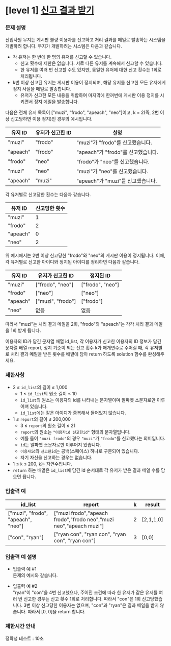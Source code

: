 # [level 1] [신고 결과 받기](https://school.programmers.co.kr/learn/courses/30/lessons/92334)

### 문제 설명

신입사원 무지는 게시판 불량 이용자를 신고하고 처리 결과를 메일로 발송하는 시스템을 개발하려 합니다. 무지가 개발하려는 시스템은 다음과 같습니다.

- 각 유저는 한 번에 한 명의 유저를 신고할 수 있습니다.  
  - 신고 횟수에 제한은 없습니다. 서로 다른 유저를 계속해서 신고할 수 있습니다.  
  - 한 유저를 여러 번 신고할 수도 있지만, 동일한 유저에 대한 신고 횟수는 1회로 처리됩니다.  
- k번 이상 신고된 유저는 게시판 이용이 정지되며, 해당 유저를 신고한 모든 유저에게 정지 사실을 메일로 발송합니다.  
  - 유저가 신고한 모든 내용을 취합하여 마지막에 한꺼번에 게시판 이용 정지를 시키면서 정지 메일을 발송합니다.  

다음은 전체 유저 목록이 ["muzi", "frodo", "apeach", "neo"]이고, k = 2(즉, 2번 이상 신고당하면 이용 정지)인 경우의 예시입니다.

| 유저 ID | 유저가 신고한 ID | 설명 |
|----------|------------------|------|
| "muzi" | "frodo" | "muzi"가 "frodo"를 신고했습니다. |
| "apeach" | "frodo" | "apeach"가 "frodo"를 신고했습니다. |
| "frodo" | "neo" | "frodo"가 "neo"를 신고했습니다. |
| "muzi" | "neo" | "muzi"가 "neo"를 신고했습니다. |
| "apeach" | "muzi" | "apeach"가 "muzi"를 신고했습니다. |

각 유저별로 신고당한 횟수는 다음과 같습니다.

| 유저 ID | 신고당한 횟수 |
|----------|----------------|
| "muzi" | 1 |
| "frodo" | 2 |
| "apeach" | 0 |
| "neo" | 2 |

위 예시에서는 2번 이상 신고당한 "frodo"와 "neo"의 게시판 이용이 정지됩니다. 이때, 각 유저별로 신고한 아이디와 정지된 아이디를 정리하면 다음과 같습니다.

| 유저 ID | 유저가 신고한 ID | 정지된 ID |
|----------|------------------|------------|
| "muzi" | ["frodo", "neo"] | ["frodo", "neo"] |
| "frodo" | ["neo"] | ["neo"] |
| "apeach" | ["muzi", "frodo"] | ["frodo"] |
| "neo" | 없음 | 없음 |

따라서 "muzi"는 처리 결과 메일을 2회, "frodo"와 "apeach"는 각각 처리 결과 메일을 1회 받게 됩니다.

이용자의 ID가 담긴 문자열 배열 id_list, 각 이용자가 신고한 이용자의 ID 정보가 담긴 문자열 배열 report, 정지 기준이 되는 신고 횟수 k가 매개변수로 주어질 때, 각 유저별로 처리 결과 메일을 받은 횟수를 배열에 담아 return 하도록 solution 함수를 완성해주세요.

### 제한사항

- 2 ≤ `id_list`의 길이 ≤ 1,000  
  - 1 ≤ `id_list`의 원소 길이 ≤ 10  
  - `id_list`의 원소는 이용자의 id를 나타내는 문자열이며 알파벳 소문자로만 이루어져 있습니다.  
  - `id_list`에는 같은 아이디가 중복해서 들어있지 않습니다.  
- 1 ≤ `report`의 길이 ≤ 200,000  
  - 3 ≤ `report`의 원소 길이 ≤ 21  
  - `report`의 원소는 `"이용자id 신고한id"` 형태의 문자열입니다.  
  - 예를 들어 `"muzi frodo"`의 경우 `"muzi"`가 `"frodo"`를 신고했다는 의미입니다.  
  - `id`는 알파벳 소문자로만 이루어져 있습니다.  
  - `이용자id`와 `신고한id`는 공백(스페이스) 하나로 구분되어 있습니다.  
  - 자기 자신을 신고하는 경우는 없습니다.  
- 1 ≤ `k` ≤ 200, `k`는 자연수입니다.  
- `return` 하는 배열은 `id_list`에 담긴 id 순서대로 각 유저가 받은 결과 메일 수를 담으면 됩니다.

### 입출력 예

| id_list | report | k | result |
|----------|--------|---|--------|
| ["muzi", "frodo", "apeach", "neo"] | ["muzi frodo","apeach frodo","frodo neo","muzi neo","apeach muzi"] | 2 | [2,1,1,0] |
| ["con", "ryan"] | ["ryan con", "ryan con", "ryan con", "ryan con"] | 3 | [0,0] |

### 입출력 예 설명

- 입출력 예 #1  
문제의 예시와 같습니다.

- 입출력 예 #2  
"ryan"이 "con"을 4번 신고했으나, 주어진 조건에 따라 한 유저가 같은 유저를 여러 번 신고한 경우는 신고 횟수 1회로 처리합니다. 따라서 "con"은 1회 신고당했습니다. 3번 이상 신고당한 이용자는 없으며, "con"과 "ryan"은 결과 메일을 받지 않습니다. 따라서 [0, 0]을 return 합니다.

### 제한시간 안내

정확성 테스트 : 10초
